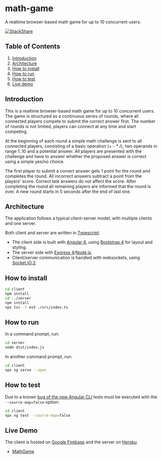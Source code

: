# math-game

A realtime browser-based math game for up to 10 concurrent users.

[![StackShare](https://img.shields.io/badge/tech-stack-0690fa.svg?style=flat)](https://stackshare.io/lackovic/math-game)

## Table of Contents

1. [Introduction](#introduction)
2. [Architecture](#architecture)
3. [How to install](#how-to-install)
4. [How to run](#how-to-run)
5. [How to test](#how-to-test)
6. [Live demo](#live-demo)

## Introduction

This is a realtime browser-based math game for up to 10 concurrent users. The game is structured as a continuous series of rounds, where all connected players compete to submit the correct answer first. The number of rounds is not limited, players can connect at any time and start competing.

At the beginning of each round a simple math challenge is sent to all connected players, consisting of a basic operation (+ - * /), two operands in range 1..10 and a potential answer. All players are presented with the challenge and have to answer whether the proposed answer is correct using a simple yes/no choice.

The first player to submit a correct answer gets 1 point for the round and completes the round. All incorrect answers subtract a point from the players' score. Correct late answers do not affect the score. After completing the round all remaining players are informed that the round is over. A new round starts in 5 seconds after the end of last one.

## Architecture

The application follows a typical client-server model, with multiple clients and one server.

Both client and server are written in [Typescript](https://www.typescriptlang.org/).

* The client side is built with [Angular 6](https://angular.io/), using [Bootstrap 4](https://getbootstrap.com/) for layout and styling.
* The server side with [Express 4](https://expressjs.com/)/[Node.js](https://nodejs.org/en/).
* Client/server communication is handled with websockets, using [Socket.IO 2](https://socket.io/).

## How to install

```bash
cd client
npm install
cd ../server
npm install
npx tsc -t es5 ./src/index.ts
```

## How to run

In a command prompt, run:

```bash
cd server
node dist/index.js
```

In another command prompt, run:

```bash
cd client
npx ng serve --open
```

## How to test

Due to a known [bug of the new Angular CLI](https://github.com/angular/angular-cli/issues/7296) tests must be executed with the `--source-map=false` option:

```bash
cd client
npx ng test --source-map=false
```

## Live Demo

The client is hosted on [Google Firebase](https://firebase.google.com/) and the server on [Heroku](https://www.heroku.com/).

* [MathGame](https://marco-math-game.firebaseapp.com/)
